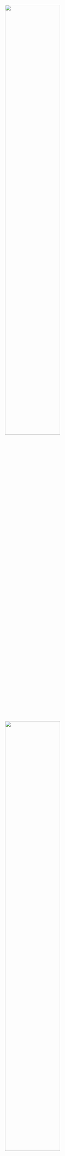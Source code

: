 <img src="https://user-images.githubusercontent.com/52441697/97788509-c114b380-1bfc-11eb-8245-2a1c4acaab6e.png" width=60%>
<img src="https://user-images.githubusercontent.com/52441697/97788510-c2de7700-1bfc-11eb-95e9-057b18d71de7.png" width=60%>
<img src="https://user-images.githubusercontent.com/52441697/97788511-c70a9480-1bfc-11eb-837d-6eb810b1afc7.png" width=60%>
<img src="https://user-images.githubusercontent.com/52441697/97788512-c8d45800-1bfc-11eb-9894-9c44597ddfd4.png" width=60%>
